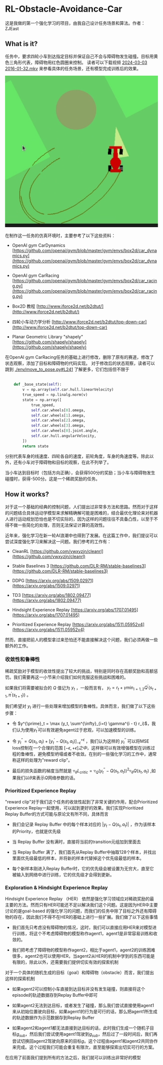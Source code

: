 # RL-Obstacle-Avoidance-Car

这是我做的第一个强化学习的项目，由我自己设计任务场景和算法。作者：ZJEast

## What is it?

任务中，要求四轮小车到达指定目标并保证自己不会与障碍物发生碰撞。目标用黄色三角形代表，障碍物用红色圆圈来控制。
读者可以下载视频 [2024-03-03 2016-01-32.mkv](./2024-03-03%2016-01-32.mkv) 来参看具体的任务场景，还有模型完成训练后的效果。

![car](./car.png)

在制作这一任务的仿真环境时，主要参考了以下这些资料：

- OpenAI gym CarDynamics [https://github.com/openai/gym/blob/master/gym/envs/box2d/car_dynamics.py](https://github.com/openai/gym/blob/master/gym/envs/box2d/car_dynamics.py)

- OpenAI gym CarRacing [https://github.com/openai/gym/blob/master/gym/envs/box2d/car_racing.py](https://github.com/openai/gym/blob/master/gym/envs/box2d/car_racing.py)

- Box2D 教程 [http://www.iforce2d.net/b2dtut/](http://www.iforce2d.net/b2dtut/)

- 四轮小车动力学分析 [http://www.iforce2d.net/b2dtut/top-down-car](http://www.iforce2d.net/b2dtut/top-down-car)

- Planar Geometric Library "shapely" [https://github.com/shapely/shapely](https://github.com/shapely/shapely)

在OpenAI gym CarRacing任务的基础上进行修改，删除了原有的赛道，修改了状态观察，添加了目标和障碍物的代码实现。
对于修改后的状态观察，读者可以跳到 [./env/move_to_pose.py#L241](./env/move_to_pose.py#L241) 了解更多，它们包括但不限于

``` python

    def _base_state(self):
        v = np.array(self.car.hull.linearVelocity)
        true_speed = np.linalg.norm(v)
        state = np.array([
            true_speed,
            self.car.wheels[0].omega,
            self.car.wheels[1].omega,
            self.car.wheels[2].omega,
            self.car.wheels[3].omega,
            self.car.wheels[0].joint.angle,
            self.car.hull.angularVelocity,
        ])
        return state

```

分别代表车身的线速度、四轮各自的速度，前轮角度，车身的角速度等。除此以外，还有小车对于障碍物和目标的观察，在此不列举了。

当小车达到目标时（包括方向正确），会获得500分的奖励；当小车与障碍物发生碰撞时，获得-500分。这是一个稀疏奖励的任务。

## How it works?

对于这一个基础的经典的控制问题，人们提出过非常多方法和思路。然而对于这样的问题结合具体运动学模型来求解精确解可能是困难的，结合最优化理论来对机器人进行运动规划恐怕也是不切实际的，因为这样的问题往往不具备凸性，以至于不得不做一些简化的处理，否则无法保证计算的高效性。

近年来，强化学习在新一轮AI浪潮中也得到了发展。在这篇工作中，我们提议可以尝试深度强化学习来解决这一问题。我们参考的工作有：

- CleanRL [https://github.com/vwxyzjn/cleanrl](https://github.com/vwxyzjn/cleanrl)

- Stable Baselines 3 [https://github.com/DLR-RM/stable-baselines3](https://github.com/DLR-RM/stable-baselines3)

- DDPG [https://arxiv.org/abs/1509.02971](https://arxiv.org/abs/1509.02971)

- TD3 [https://arxiv.org/abs/1802.09477](https://arxiv.org/abs/1802.09477)

- Hindsight Experience Replay [https://arxiv.org/abs/1707.01495](https://arxiv.org/abs/1707.01495)

- Prioritized Experience Replay [https://arxiv.org/abs/1511.05952v4](https://arxiv.org/abs/1511.05952v4)

然而，直接把前人的模型拿过来恐怕还不能直接解决这个问题，我们必须再做一些额外的工作。

### 收敛性和鲁棒性

稀疏奖励对于模型的收敛性提出了较大的挑战，特别是同时存在高额奖励和高额惩罚。我们需要再这一小节来介绍我们如何克服这些挑战和困难的。

如果我们将需要被拟合的 $Q$ 值记为 $y_t$ ，一般而言有， $y_t = r_t + \gamma \min_{i=1,2} Q^{\prime}(s_{t+1}, \pi^{\prime}(s_{t+1}))$ 。

我们希望对 $y_t$ 进行一些处理来增加模型的鲁棒性。具体而言，我们做了以下这些步骤：

- 令 $y^{\prime}_t = \max (y_t, \sum^{\infty}_{i=t} \gamma^{i - t} r_i)$，我们认为使用$y^{\prime}_t$可以有效避免agent过于悲观，可以加速模型的训练。

- 令 $y^{\prime \prime}_t = Q(s_t, a_t) + \left[ y^{\prime}_t -  Q(s_t, a_t)  \right]^{+\epsilon}_{-\epsilon}$ ，我们认为这样的 $y^{\prime \prime}_t$ 可以将MSE loss控制在一个合理的范围 $[-\epsilon, +\epsilon] 之中$，这样做可以有效增强模型在训练过程的鲁棒性，避免模型坍塌或者不收敛。在别的一些强化学习的工作中，通常称这样的处理为"reward clip"。

- 最后的损失函数的梯度当然就是 $\triangledown_{\theta}L_{critic} = \triangledown_Q (y^{\prime \prime}_t - Q(s_t, a_t))^2 \triangledown_{\theta} Q(s_t, a_t)$ ,如果我们以$\theta$来表示$Q$网络参数的话。

### Prioritized Experience Replay

"reward clip"对于我们这个任务的收敛性起到了非常关键的作用，配合Prioritized Experience Replay一起使用，可以起到更好的效果。我们实现Prioritized Replay Buffer的方式可能与原论文有所不同，具体而言

- 我们会记录 Replay Buffer 中的每个样本对应的 $|y_t - Q(s_t, a_t)|$ ，作为该样本的Priority，也就是优先级

- 当 Replay Buffer 没有满时，直接将当前的transition元组加到里面去

- 当 Replay Buffer 满了，我们首先从Replay Buffer中抽取128个样本，并找出里面优先级最低的样本，并将新的样本代替掉这个优先级最低的样本。

- 每个新样本刚进入Replay Buffer时，它的优先级会被设置为无穷大，直至它被输入到网络中进行训练，它的优先级才会得到更新。

### Exploration & Hindsight Experience Replay

Hindsight Experience Replay （HER） 依然是强化学习领域应对稀疏奖励的最主要的方法。然而只有HER可能还不足以解决我们这个问题。这是因为HER中主要讨论的是goal-based 的强化学习的问题，而我们的任务中除了目标之外还有障碍物的存在，因此我们不得不在HER的基础上进行一些扩展。我们做了以下这些事情

- 我们首先只考虑没有障碍物的情况，这时，我们可以直接应用HER来对模型进行训练，将这个不考虑障碍物的模型称作agent1，agent1是非常容易训练和收敛的。

- 我们把考虑了障碍物的模型称作agent2，相比于agent1，agent2的训练困难很多，agent2也可以使用HER，当agent2从HER的机制中学到的东西可能是有限的，除此以外，还需要我们提供切实有效的探索机制

对于一个具体的随机生成的目标（goal）和障碍物（obstacle）而言，我们提出这样的探索机制

- 如果agent2可以控制小车直接到达目标并没有发生碰撞，则直接将这个episode的轨迹数据存到Replay Buffer中即可

- 如果agent2无法到达目标，或者发生了碰撞，那么我们尝试直接使用agent1来从初始位置驶向目标，如果agent1的行为是可行的话，那么把agent1所生成的轨迹数据作为示范数据存到Replay Buffer

- 如果agent2和agent1都无法直接到达目标的话，此时我们生成一个随机子目标$g_{sub}$，然后我们尝试使用agent1驾驶到$g_{sub}$，然后过了一段时间后，我们再尝试切换回agent2驾驶向原来的目标$g$。这个过程由agent1和agent2共同协作来完成。这个过程我们可能会重复有限次，直至能够探索出切实可行的方案。

在应用了前面我们提到所有的方法之后，我们就可以训练出非常好的模型
